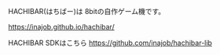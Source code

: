 HACHIBAR(はちばー)は 8bitの自作ゲーム機です。

https://inajob.github.io/hachibar/

HACHIBAR SDKはこちら https://github.com/inajob/hachibar-lib
